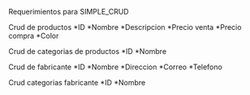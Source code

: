 Requerimientos para SIMPLE_CRUD

Crud de productos
    *ID
    *Nombre
    *Descripcion
    *Precio venta
    *Precio compra
    *Color
    
Crud de categorias de productos
    *ID
    *Nombre

Crud de fabricante
    *ID
    *Nombre
    *Direccion
    *Correo
    *Telefono

Crud categorias fabricante
    *ID
    *Nombre    